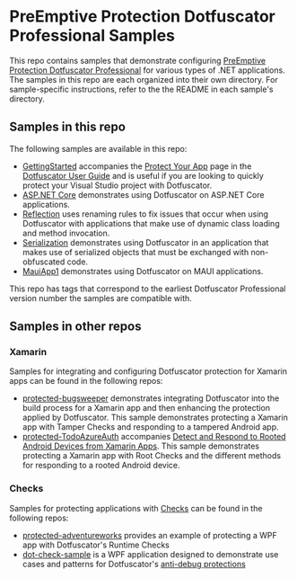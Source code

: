 # PreEmptive Protection Dotfuscator Professional Samples

This repo contains samples that demonstrate configuring [PreEmptive Protection Dotfuscator Professional](https://www.preemptive.com/products/dotfuscator/overview) for various types of .NET applications. 
The samples in this repo are each organized into their own directory.
For sample-specific instructions, refer to the the README in each sample's directory.

## Samples in this repo

The following samples are available in this repo:
* [GettingStarted](GettingStarted) accompanies the [Protect Your App](https://www.preemptive.com/dotfuscator/pro/userguide/en/getting_started_protect.html) page in the [Dotfuscator User Guide](https://www.preemptive.com/dotfuscator/pro/userguide/en/index.html) and is useful if you are looking to quickly protect your Visual Studio project with Dotfuscator.
* [ASP.NET Core](asp.netcore/) demonstrates using Dotfuscator on ASP.NET Core applications.
* [Reflection](reflection) uses renaming rules to fix issues that occur when using Dotfuscator with applications that make use of dynamic class loading and method invocation.
* [Serialization](serialization) demonstrates using Dotfuscator in an application that makes use of serialized objects that must be exchanged with non-obfuscated code.
* [MauiApp1](MauiApp1) demonstrates using Dotfuscator on MAUI applications.

This repo has tags that correspond to the earliest Dotfuscator Professional version number the samples are compatible with. 

## Samples in other repos

### Xamarin 

Samples for integrating and configuring Dotfuscator protection for Xamarin apps can be found in the following repos:
* [protected-bugsweeper](https://github.com/preemptive/protected-bugsweeper) demonstrates integrating Dotfuscator into the build process for a Xamarin app and then enhancing the protection applied by Dotfuscator.
This sample demonstrates protecting a Xamarin app with Tamper Checks and responding to a tampered Android app.
* [protected-TodoAzureAuth](https://github.com/preemptive/Protected-TodoAzureAuth) accompanies [Detect and Respond to Rooted Android Devices from Xamarin Apps](https://msdn.microsoft.com/en-US/magazine/mt846653). 
This sample demonstrates protecting a Xamarin app with Root Checks and the different methods for responding to a rooted Android device.

### Checks

Samples for protecting applications with [Checks](https://www.preemptive.com/dotfuscator/pro/userguide/en/protection_checks_overview.html) can be found in the following repos:
* [protected-adventureworks](https://github.com/preemptive/protected-adventureworks) provides an example of protecting a WPF app with Dotfuscator's Runtime Checks
* [dot-check-sample](https://github.com/preemptive/dot-check-sample) is a WPF application designed to demonstrate use cases and patterns for Dotfuscator's [anti-debug protections](https://www.preemptive.com/dotfuscator/pro/userguide/en/protection_checks_debug.html)

